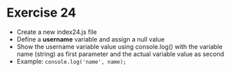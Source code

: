 # Exercise 24

* Create a new index24.js file
* Define a **username** variable and assign a null value
* Show the username variable value using console.log() with the variable name (string) as first parameter and the actual variable value as second
* Example: `console.log('name', name);`